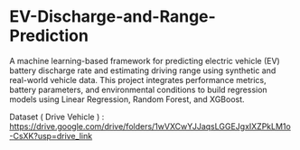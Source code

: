# EV-Discharge-and-Range-Prediction
A machine learning-based framework for predicting electric vehicle (EV) battery discharge rate and estimating driving range using synthetic and real-world vehicle data. This project integrates performance metrics, battery parameters, and environmental conditions to build regression models using Linear Regression, Random Forest, and XGBoost.

Dataset ( Drive Vehicle ) : https://drive.google.com/drive/folders/1wVXCwYJJaqsLGGEJgxIXZPkLM1o-CsXK?usp=drive_link
